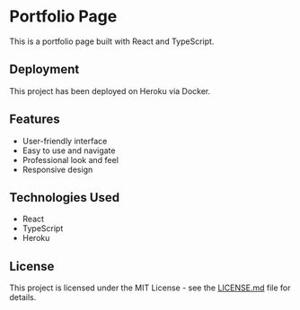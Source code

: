 # Portfolio Page

This is a portfolio page built with React and TypeScript.

## Deployment

This project has been deployed on Heroku via Docker.

## Features

- User-friendly interface
- Easy to use and navigate
- Professional look and feel
- Responsive design

## Technologies Used

- React
- TypeScript
- Heroku

## License

This project is licensed under the MIT License - see the [LICENSE.md](LICENSE.md) file for details.
